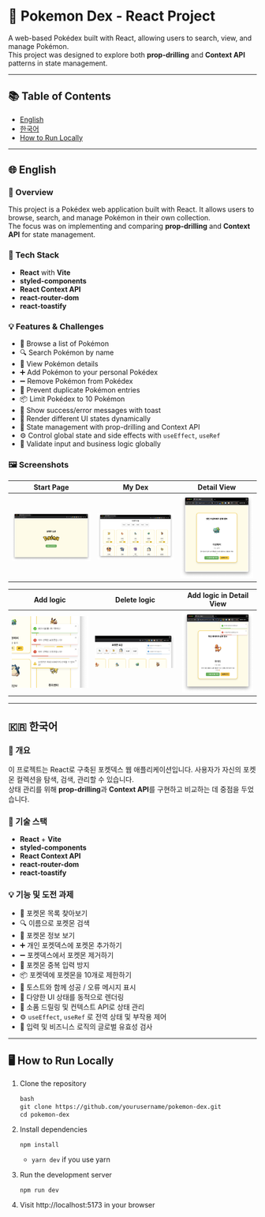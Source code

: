 # 🧿 Pokemon Dex - React Project

A web-based Pokédex built with React, allowing users to search, view, and manage Pokémon.  
This project was designed to explore both **prop-drilling** and **Context API** patterns in state management.

---

## 📚 Table of Contents
- [English](#-english)
- [한국어](#-한국어)
- [How to Run Locally](#%EF%B8%8F-how-to-run-locally)

---

## 🌐 English

### 📝 Overview

This project is a Pokédex web application built with React. It allows users to browse, search, and manage Pokémon in their own collection.  
The focus was on implementing and comparing **prop-drilling** and **Context API** for state management.

### 🔧 Tech Stack

- **React** with **Vite**
- **styled-components**
- **React Context API**
- **react-router-dom**
- **react-toastify**

### 💡 Features & Challenges

- 🧭 Browse a list of Pokémon  
- 🔍 Search Pokémon by name  
- 📖 View Pokémon details  
- ➕ Add Pokémon to your personal Pokédex  
- ➖ Remove Pokémon from Pokédex  
- 🚫 Prevent duplicate Pokémon entries  
- 📦 Limit Pokédex to 10 Pokémon  
- 📣 Show success/error messages with toast  
- 🎨 Render different UI states dynamically  
- 🔗 State management with prop-drilling and Context API  
- ⚙️ Control global state and side effects with `useEffect`, `useRef`  
- 🧪 Validate input and business logic globally

### 🖼️ Screenshots
| Start Page                  | My Dex                  | Detail View                       |
| -------------------------- | ------------------------------ | ---------------------------- |
| ![home](./screenshots/start.png) | ![detail](./screenshots/main.png) | ![mydex](./screenshots/detail.png) |

| Add logic                | Delete logic                 | Add logic in Detail View             |
| -------------------------- | ------------------------------ | ---------------------------- |
| ![home](./screenshots/logic1.png) | ![detail](./screenshots/logic2.png) | ![mydex](./screenshots/logic3.png) |


---

## 🇰🇷 한국어

### 📝 개요

이 프로젝트는 React로 구축된 포켓덱스 웹 애플리케이션입니다. 사용자가 자신의 포켓몬 컬렉션을 탐색, 검색, 관리할 수 있습니다.  
상태 관리를 위해 **prop-drilling**과 **Context API**를 구현하고 비교하는 데 중점을 두었습니다.


### 🔧 기술 스택

- **React** + **Vite**
- **styled-components**
- **React Context API**
- **react-router-dom**
- **react-toastify**

### 💡 기능 및 도전 과제

- 🧭 포켓몬 목록 찾아보기  
- 🔍 이름으로 포켓몬 검색  
- 📖 포켓몬 정보 보기  
- ➕ 개인 포켓덱스에 포켓몬 추가하기  
- ➖ 포켓덱스에서 포켓몬 제거하기  
- 🚫 포켓몬 중복 입력 방지  
- 📦 포켓덱에 포켓몬을 10개로 제한하기  
- 📣 토스트와 함께 성공 / 오류 메시지 표시  
- 🎨 다양한 UI 상태를 동적으로 렌더링  
- 🔗 소품 드릴링 및 컨텍스트 API로 상태 관리  
- ⚙️  `useEffect`, `useRef`  로 전역 상태 및 부작용 제어  
- 🧪 입력 및 비즈니스 로직의 글로벌 유효성 검사

---

## 🖥️ How to Run Locally

1. Clone the repository  
   ```
   bash
   git clone https://github.com/yourusername/pokemon-dex.git
   cd pokemon-dex
   ```
2. Install dependencies

   ```
   npm install
   ```
   - `yarn dev` if you use yarn
3. Run the development server

   ```
   npm run dev
   ```
4. Visit http://localhost:5173 in your browser

